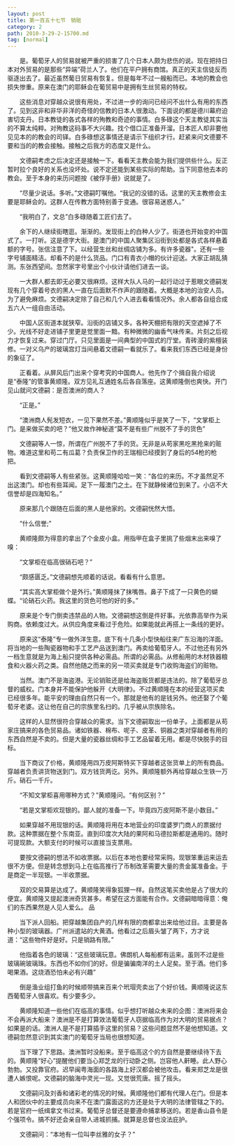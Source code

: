 ```yaml
---
layout: post
title: 第一百五十七节　销赃
category: 2
path: 2010-3-29-2-15700.md
tag: [normal]
---
```


　　是。葡萄牙人的贸易就被严重的损害了几个日本人颇为悲伤的说。现在把持日本对外贸易的是那些“异端”荷兰人了。他们在平户拥有商馆。真正的天主信徒反而驱逐出去了。最近虽然葡日贸易有恢复。但是每年不过一艘船而已。本地的教会也损失惨重。原来在澳门的耶稣会在葡贸易中是拥有生丝贸易的特权。

　　这些消息对穿越众说很有用处，不过进一步的询问已经问不出什么有用的东西了。见到这非和非华非洋的奇怪的信教的日本人很激动。下面说的都是德川幕府迫害切支丹。日本教徒的各式各样的殉教和奇迹的事情。白多碌这个天主教徒其实当的不算太纯粹。对殉教这码事不大兴趣。找个借口正准备开溜。日本匠人却非要他见见本的的教会的司铎。白多碌想这事情还是请示下组织才行。赶紧来问文德要不要和当的的教会接触。接触之后我方的态度又是什么。

　　文德嗣考虑之后决定还是接触一下。看看天主教会能为我们提供些什么。反正暂时拉个良好的关系也没坏处。说不定还能到某些实际的帮助。当下同意他去本的教会。至于本身的来历问题按《被俘手册》说就是了。

　　“尽量少说话。多听。”文德嗣叮嘱他。“我记的没错的话。这里的天主教修会主要是耶稣会的。这群人在传教方面特别善于变通。很容易迷惑人。”

　　“我明白了，文总”白多碌随着工匠们去了。

　　余下的人继续街瞎逛。渐渐的。发现街上的白种人少了。街道也开始变的中国式了。一打听。这是德字大街。是澳门的中国人聚集区沿街到处都是各式各样悬着额的字号。张信注意了下。以经营生丝和丝绸店铺为多。有许多瓷器"。还有一些字号铺面精洁。却看不的是什么货品。门口有青衣小帽的伙计迎送。大家正胡乱猜测。东张西望间。忽然家字号里出个小伙计请他们进去一谈。

　　一大群人都去即无必要又很麻烦。这样大队人马的一起行动过于惹眼文德嗣发现有几个穿着号衣的黑人一直在后面默不作声的跟随着。大概是本地的治安人员。为了避免麻烦。文德嗣决定除了自己和几个人进去看看情况外。余人都各自组合成五六人一组自由活动。

　　中国人区街道本就狭窄。沿街的店铺又多。各种天棚把有限的天空遮掉了不少。光线不好走进铺子里更是觉里面一黯。有种微微的幽香气味传来。片刻之后视力才恢复过来。穿过门厅。只见里面是一间典型的中国式的厅堂。青砖漫的紫檀装修。一对义乌产的玻璃宫灯当间悬着文德嗣一看就乐了。看来我们东西已经是身份的象征了。

　　正看着。从屏风后门出来个穿考究的中国商人。他先作了个揖自我介绍说是“泰隆”的管事黄顺隆。双方见礼互通姓名后各自落座。这黄顺隆倒也爽快。开门见山就问文德嗣：是否澳洲的商人？

　　“正是。”

　　“澳洲商人髡发短衣，一见下果然不差。”黄顺隆似乎是笑了一下，“文掌柜上门。是来做买卖的吧？”他又故作神秘道“莫不是有些广州脱不了手的货色”

　　文德嗣等人一惊，所谓在广州脱不了手的货。无非是从苟家黑吃黑抢来的赃物。难道这里和苟二有瓜葛？负责保卫作的王瑞相已经摸到了身后的54枪的枪把。

　　看到文德嗣等人有些紧张。这黄顺隆哈哈一笑：“各位的来历。不才虽然足不出这澳门。却也有些耳闻。足下一履澳门之土。在下就静候诸位到来了。小店不大信誉却是四海知名。”

　　原来那几个跟随在后面的黑人是他家的。文德嗣恍然大悟。

　　“什么信誉;”

　　黄顺隆颇为得意的拿出了个金皮小盒。用指甲在盒子里挑了些烟末出来嗅了嗅：

　　“文掌柜在临高很硝石吧？”

　　“颇感匮乏。”文德嗣想先顺着的话说。看看有什么意思。

　　“其实高大掌柜做个是外行。”黄顺隆抹了抹嘴唇。鼻子下成了一只黄色的蝴蝶。“论硝石火药。我这里的货色可他的好的多。”

　　原来是个专门倒卖违禁品的人物。文德嗣想这倒是件好事。光依靠高举作为采购商。依赖度过大。从供应角度来看过于危险。如果能就此再搭上一条线的更好。

　　原来这“泰隆”专一做外洋生意。底下有十几条小型快船往来广东沿海的洋面。将当地的一些陶瓷器物和手工艺产品送到澳门。再卖给葡萄牙人。不过他还有另外一档生意就是为海上船只提供各种必需品。所谓的必需品。从修船用的木材铁器粮食和火器火药之类。自然他随之而来的另一项买卖就是专门收购海盗们的赃物。

　　当然。澳门不是海盗港。无论销赃还是给海盗贩货都是违法的。除了葡萄牙总督的威权。门本身并不能保护他躲开《大明律》。不过黄顺隆在本的经营这项买卖已经很多年。能平安的理由自然只有一个。那就是他有的是钱另外。他还娶了个葡萄牙老婆。这让他在自己的宗族里名扫的。几乎被从宗族除名。

　　这样的人显然很符合穿越众的需求。当下文德嗣取出一份单子。上面都是从苟家庄搞来的各色贸易品。诸如铁器、棉布、呢子、皮革、铜器之类对穿越者有用的东西自然是不卖的。但是大量的瓷器丝绸和手工艺品留着无用。都是尽快脱手的目标。

　　当下商议了价格，黄顺隆用四万皮阿斯特买下穿越者这张货单上的所有商品。穿越者负责讲货物送到门。双方钱货两讫。另外。黄顺隆额外再给穿越众生铁一万斤。硝石一千斤。

　　“不知文掌柜喜用哪种方式？”黄顺隆问。“有何区别？”

　　“若是文掌柜欢现银的。鄙人就的准备一下。毕竟四万皮阿斯不是小数目。”

　　如果穿越不用现银的话。黄顺隆将用在本地营业的印度婆罗门商人的票据付款。这种票据在整个东南亚。直到印度次大陆的果阿和马德拉斯都是通用的。随时可提现款。大额支付的时候可以直接当支票用。

　　要按文德嗣的想法不如收票据。以后在本地也要经常采购。现银笨重运来运去很不方便。但是转念想到马上在临高推行了币制改革需要大量的贵金属准备金。于是商定一半现银。一半收票据。

　　双的交易算是达成了。黄顺隆笑得象狐狸一样。自然这笔买卖他是占了很大的便宜。黄顺隆又提起澳洲奇货甚多。希望在这方面能有合作。文德嗣暗暗得意：俺们的东西果然是人见人爱么。品

　　当下派人回船。把穿越集团自产的几样有限的商都拿出来给他过目。主要是各种小型的玻璃器。广州派遣站的大黄酒。他看过之后眉头皱了两下，方才说道：“这些物件好是好。只是销路有限。”

　　他指着各色的玻璃：“这些玻璃玩意。佛朗机人每船都有运来。虽则不过是些玻璃碗玻璃珠。东西也不如你们的好。但是骗骗南洋的土人足矣。至于酒。他们多喝果酒。这烧酒恐怕未必有兴趣”

　　倒是渔业组打鱼的时候顺带搞来百来个玳瑁壳卖出了个好价钱。黄顺隆说这东西葡萄牙人很喜欢。有少要多少。

　　黄顺隆知道一些他们在临高的事情。似乎想打听越众未来的企图：澳洲将来会不会再派大船来？澳洲是不是打算效法葡萄牙人窃据临高作为对大明的贸易据点？如果是的话。澳洲人是不是打算插手这里的贸易？这些问题显然不是他想知道。文德嗣忽然意识到其实澳门的葡萄牙当局也很想知道。

　　当下理了下思路。澳洲暂时没船来。至于临高这个的方自然是要继续待下去的。黄顺隆“好心”提醒他们要当心郑芝龙的行动卧之侧。岂容他人鼾睡。此人野心勃勃。又投靠官府。迟早闽粤海面的各路海上好汉都会被他攻击。看来郑芝龙是很遭人嫉恨呢。文德嗣的脑海中灵光一现。又觉很荒唐。摇了摇头。

　　文德嗣问及刘香和诸彩老的情况的时候。黄顺隆他们都有代理人在门。但是本人和团伙中的主要成员向来不在澳门露面这的方还是处于大明的法律管辖之下的。若是官府一纸缉拿文书过来。葡萄牙总督还是要遵命捕拿移送的。若是香山县令是个强项令。搞不好还会亲自带人进城抓捕。就算是总督也没法庇护。

　　文德嗣问：“本地有一位叫李丝雅的女子？”